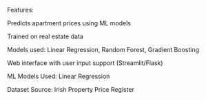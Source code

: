 Features:

Predicts apartment prices using ML models

Trained on real estate data

Models used: Linear Regression, Random Forest, Gradient Boosting

Web interface with user input support (Streamlit/Flask)

ML Models Used: Linear Regression

Dataset Source: Irish Property Price Register
